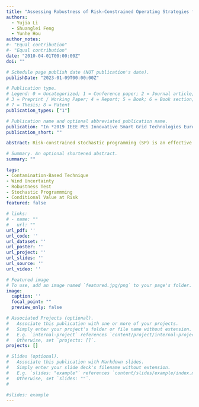 ```yaml
---
title: "Assessing Robustness of Risk-Constrained Operating Strategies for Power Systems with Renewables by Contamination-Based Technique"
authors:
  - Yujia Li
  - Shuanglei Feng
  - Yunhe Hou
author_notes:
#- "Equal contribution"
#- "Equal contribution"
date: "2010-04-01T00:00:00Z"
doi: ""

# Schedule page publish date (NOT publication's date).
publishDate: "2023-01-09T00:00:00Z"

# Publication type.
# Legend: 0 = Uncategorized; 1 = Conference paper; 2 = Journal article;
# 3 = Preprint / Working Paper; 4 = Report; 5 = Book; 6 = Book section;
# 7 = Thesis; 8 = Patent
publication_types: ["1"]

# Publication name and optional abbreviated publication name.
publication: "In *2019 IEEE PES Innovative Smart Grid Technologies Europe (ISGT-Europe)*"
publication_short: ""

abstract: Risk-constrained stochastic programming (SP) is an effective tool to cope with the increasing uncertainty renewable energy resources (RESs) bring in look-ahead dispatch (LAD). However, since the solutions of SP are dependent on characteristics of uncertain RESs, inaccurate predication of RESs significantly influences the LAD strategies. This paper proposes a contamination-based technique (CBT) to evaluate the robustness of a dispatch strategy against inaccurate RESs predication. Without loss of generality, the proposed CBT is used in a two-stage CVaR-constrained stochastic program, where the first stage optimizes a strategy based on the original inaccurate predication and the second stage corrects this strategy by contaminating the first-stage inaccurate predication with updated information. The robustness of a strategy against the inaccurate predication is quantified by this method and, furthermore, the sensitivities of some critical parameters, such as penetration level of RESs and system flexibility, are analyzed. Case study validates the feasibility of proposed method.

# Summary. An optional shortened abstract.
summary: ""

tags:
- Contamination-Based Technique
- Wind Uncertainty
- Robustness Test
- Stochastic Programmming
- Conditional Value at Risk
featured: false

# links:
# - name: ""
#   url: ""
url_pdf: ''
url_code: ''
url_dataset: ''
url_poster: ''
url_project: ''
url_slides: ''
url_source: ''
url_video: ''

# Featured image
# To use, add an image named `featured.jpg/png` to your page's folder. 
image:
  caption: ''
  focal_point: ""
  preview_only: false

# Associated Projects (optional).
#   Associate this publication with one or more of your projects.
#   Simply enter your project's folder or file name without extension.
#   E.g. `internal-project` references `content/project/internal-project/index.md`.
#   Otherwise, set `projects: []`.
projects: []

# Slides (optional).
#   Associate this publication with Markdown slides.
#   Simply enter your slide deck's filename without extension.
#   E.g. `slides: "example"` references `content/slides/example/index.md`.
#   Otherwise, set `slides: ""`.
#  

#slides: example
---
```



